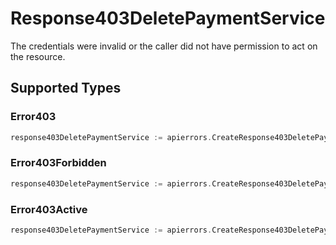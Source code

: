 # Response403DeletePaymentService

The credentials were invalid or the caller did not have permission to act on the resource.


## Supported Types

### Error403

```go
response403DeletePaymentService := apierrors.CreateResponse403DeletePaymentServiceError403(components.Error403{/* values here */})
```

### Error403Forbidden

```go
response403DeletePaymentService := apierrors.CreateResponse403DeletePaymentServiceError403Forbidden(components.Error403Forbidden{/* values here */})
```

### Error403Active

```go
response403DeletePaymentService := apierrors.CreateResponse403DeletePaymentServiceError403Active(components.Error403Active{/* values here */})
```

